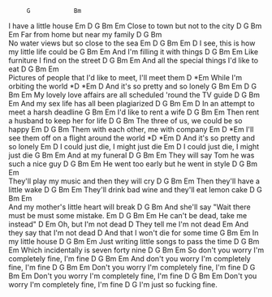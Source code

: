          G            Bm       
I have a little house
Em       D               G        Bm    Em
Close to town but not to the city
         D                 G      Bm    Em
Far from home but near my family
         D                  G      Bm    
No water views but so close to the sea
  Em            D            G          Bm     Em  D
I see, this is how my little life could be
                G             Bm     Em
And I'm filling it with things
          D           G        Bm      Em
Like furniture I find on the street
             D                 G        Bm    Em
And all the special things I'd like to eat
            D               G       Bm          Em      
Pictures of people that I'd like to meet, I'll meet them
           D           *Em
While I'm orbiting the world
             *D             *Em     D 
And it's so pretty and so lonely
           G      Bm  Em         D                  G   Bm      Em
My lovely love affairs are all scheduled 'round the TV guide
           D                  G     Bm      Em
And my sex life has all been plagiarized
       D                 G        Bm    Em   D
In an attempt to meet a harsh deadline
            G          Bm   Em
I'd like to rent a wife
             D               G          Bm  Em
Then rent a husband to keep her for life
             D               G       Bm
The three of us, we could be so happy
Em              D               G   Bm
Them with each other, me with company
      Em               D                  *Em
I'll see them off on a flight around the world
            *D             *Em   D
And it's so pretty and so lonely
             Em                D
I could just die, I might just die
             Em                D
I could just die, I might just die
          G      Bm    Em
And at my funeral
               D              G        Bm   Em
They will say Tom he was such a nice guy
             D            G        Bm       Em
He went too early but he went in style
                 D              G        Bm     Em  
They'll play my music and then they will cry
D                    G         Bm      Em
Then they'll have a little wake
                  D                     G        Bm    Em
They'll drink bad wine and they'll eat lemon cake
        D               G          Bm     Em  
And my mother's little heart will break
                D                       G         Bm 
And she'll say "Wait there must be must some mistake.
    Em        D       G      Bm      Em
He can't be dead, take me instead"
D               Em
Oh, but I'm not dead
                      D
They tell me I'm not dead
                          Em
And they say that I'm not dead
                 D
And that I won't die for some time
      G           Bm  Em
In my little house
              D              G          Bm    Em
Just writing little songs to pass the time
           D                G          Bm    Em
Which incidentally is seven forty nine
              D          G          Bm      Em
So don't you worry I'm completely fine, I'm fine
             D           G          Bm       Em
And don't you worry I'm completely fine, I'm fine
           D          G          Bm       Em
Don't you worry I'm completely fine, I'm fine
          D          G           Bm       Em
Don't you worry I'm completely fine, I'm fine
            D        G          Bm         Em
Don't you worry I'm completely fine, I'm fine
    D               G
I'm just so fucking fine.
